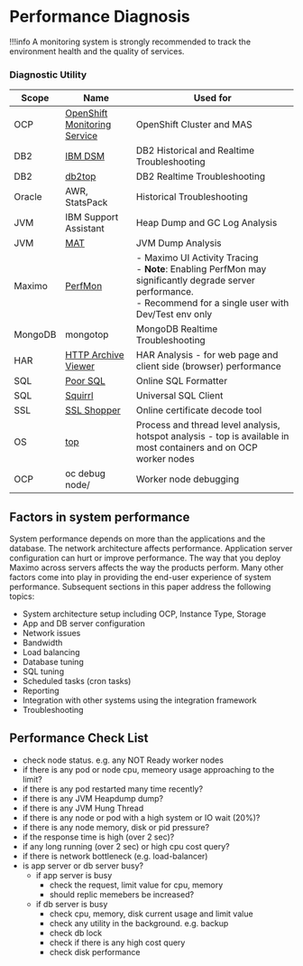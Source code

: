 # Performance Diagnosis

!!!info
    A monitoring system is strongly recommended to track the environment health and the quality of services.

### Diagnostic Utility

| Scope                   | Name                      | Used for                                           |
| ------------------------|-------------------------- | ----------------------------------------------------- |
|OCP | [OpenShift Monitoring Service](../mas/monitoring/guidance.md)  | OpenShift Cluster and MAS  |
|DB2 | [IBM DSM](../../misc/db2-performance-insight/#ibm-data-server-manager-ibm-dsm) | DB2 Historical and Realtime Troubleshooting|
|DB2 | [db2top](../../misc/db2-performance-insight/#db2top) | DB2 Realtime Troubleshooting|
|Oracle | AWR, StatsPack| Historical Troubleshooting |
|JVM | IBM Support Assistant| Heap Dump and GC Log Analysis |
|JVM | [MAT](http://wiki.eclipse.org/MemoryAnalyzer)| JVM Dump Analysis |
|Maximo | [PerfMon](https://www.ibm.com/developerworks/community/blogs/a9ba1efe-b731-4317-9724-a181d6155e3a/entry/performance_maximo_activity_dashboard_perfmon?lang=en) | - Maximo UI Activity Tracing<br/> - **Note**: Enabling PerfMon may significantly degrade server performance. <br/> - Recommend for a single user with Dev/Test env only|
|MongoDB | mongotop | MongoDB Realtime Troubleshooting | 
|HAR | [HTTP Archive Viewer](https://chrome.google.com/webstore/detail/http-archive-viewer/ebbdbdmhegaoooipfnjikefdpeoaidml?hl=en) | HAR Analysis - for web page and client side (browser) performance |
|SQL | [Poor SQL](http://poorsql.com) | Online SQL Formatter | 
|SQL | [Squirrl](http://squirrel-sql.sourceforge.net) | Universal SQL Client |
|SSL | [SSL Shopper](https://www.sslshopper.com)| Online certificate decode tool |
|OS  | [top](https://www.redhat.com/sysadmin/interpret-top-output) | Process and thread level analysis, hotspot analysis - top is available in most containers and on OCP worker nodes|
|OCP | oc debug node/<node name> | Worker node debugging |

## Factors in system performance

System performance depends on more than the applications and the database. The network architecture affects performance. Application server configuration can hurt or improve performance. The way that you deploy Maximo across servers affects the way the products perform. Many other factors come into play in providing the end-user experience of system performance.
Subsequent sections in this paper address the following topics:

* System architecture setup including OCP, Instance Type, Storage
* App and DB server configuration
* Network issues
* Bandwidth
* Load balancing
* Database tuning
* SQL tuning
* Scheduled tasks (cron tasks)
* Reporting
* Integration with other systems using the integration framework
* Troubleshooting


## Performance Check List

- check node status. e.g. any NOT Ready worker nodes
- if there is any pod or node cpu, memeory usage approaching to the limit?
- if there is any pod restarted many time recently?
- if there is any JVM Heapdump dump?
- if there is any JVM Hung Thread 
- if there is any node or pod with a high system or IO wait (20%)?
- if there is any node memory, disk or pid pressure?
- if the response time is high (over 2 sec)?
- if any long running (over 2 sec) or high cpu cost query?
- if there is network bottleneck (e.g. load-balancer)
- is app server or db server busy?
    - if app server is busy
        - check the request, limit value for cpu, memory
        - should replic memebers be increased?
    - if db server is busy
        - check cpu, memory, disk current usage and limit value
        - check any utility in the background. e.g. backup
        - check db lock
        - check if there is any high cost query
        - check disk performance




